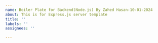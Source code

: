 ```yaml
---
name: Boiler Plate for Backend(Node.js) By Zahed Hasan-10-01-2024
about: This is for Express.js server template
title: ''
labels: ''
assignees: ''

---
```



